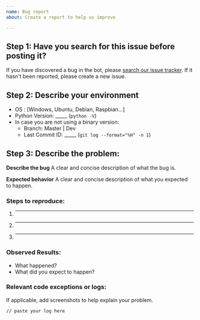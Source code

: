 ```yaml
---
name: Bug report
about: Create a report to help us improve

---
```


## Step 1: Have you search for this issue before posting it?

If you have discovered a bug in the bot, please [search our issue tracker](https://github.com/Drakkar-Software/OctoBot/issues?q=is%3Aissue). 
If it hasn't been reported, please create a new issue.

## Step 2: Describe your environment
  * OS : [Windows, Ubuntu, Debian, Raspbian...] 
  * Python Version: _____ (`python -V`)
  * In case you are not using a binary version:
    * Branch: Master | Dev
    * Last Commit ID: _____ (`git log --format="%H" -n 1`)
 
## Step 3: Describe the problem:
**Describe the bug**
A clear and concise description of what the bug is.

**Expected behavior**
A clear and concise description of what you expected to happen.

### Steps to reproduce:

  1. _____
  2. _____
  3. _____
  
### Observed Results:

  * What happened?
  * What did you expect to happen?

### Relevant code exceptions or logs:
If applicable, add screenshots to help explain your problem.
 
```
// paste your log here
```

